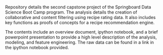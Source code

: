 Repository details the second capstone project of the Springboard Data Science Boot Camp program. 
The analysis details the creation of collaborative and content filtering using recipe rating data. It also includes key functions as proofs of concepts for a recipe recommendation engine. 

The contents include an overview document, ipython notebook, and a brief powerpoint presentation to provide a high level description of the analysis, modeling, and feature engineering. The raw data can be found in a link in the ipython notebook provided.
